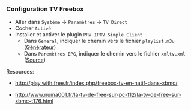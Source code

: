 ### Configuration TV Freebox
- Aller dans `Système` -> `Paramètres` -> `TV Direct`
- Cocher `Activé`
- Installer et activer le plugin `PRV IPTV Simple Client`
  - Dans `General`, indiquer le chemin vers le fichier `playlist.m3u` ([Générateur][1])
  - Dans `Paremètres EPG`, indiquer le chemin vers le fichier `xmltv.xml` ([Source][2])

Resources:
- http://play.with.free.fr/index.php/freebox-tv-en-natif-dans-xbmc/
- http://www.numa001.fr/la-tv-de-free-sur-pc-f12/la-tv-de-free-sur-xbmc-t176.html


  [1]: http://files.manticus.info/freebox/generateur-playlist/
  [2]: http://xmltvfree.free.fr/
